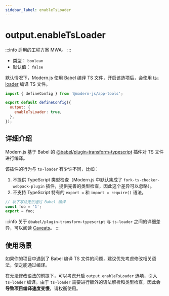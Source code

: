 ```yaml
---
sidebar_label: enableTsLoader
---
```


# output.enableTsLoader

:::info 适用的工程方案
MWA。
:::

- 类型： `boolean`
- 默认值： `false`

默认情况下，Modern.js 使用 Babel 编译 TS 文件，开启该选项后，会使用 [ts-loader](https://github.com/TypeStrong/ts-loader) 编译 TS 文件。

```js title="modern.config.js"
import { defineConfig } from '@modern-js/app-tools';

export default defineConfig({
  output: {
    enableTsLoader: true,
  },
});
```

## 详细介绍

Modern.js 基于 Babel 的 [@babel/plugin-transform-typescript](https://babeljs.io/docs/en/babel-plugin-transform-typescript) 插件对 TS 文件进行编译。

该插件的行为与 `ts-loader` 有少许不同，比如：

1. 不提供 TypeScript 类型检查（Modern.js 中默认集成了 `fork-ts-checker-webpack-plugin` 插件，提供完善的类型检查，因此这个差异可以忽略）。
2. 不支持 TypeScript 特有的 `export =` 和 `import = require()` 语法。

```js
// 以下写法无法通过 Babel 编译
const foo = '1';
export = foo;
```

:::info
关于 `@babel/plugin-transform-typescript` 与 `ts-loader` 之间的详细差异，可以阅读 [Caveats](https://babeljs.io/docs/en/babel-plugin-transform-typescript#caveats)。
:::

## 使用场景

如果你的项目中遇到了 Babel 编译 TS 文件的问题，建议优先考虑修改相关语法，使之能通过编译。

在无法修改语法的前提下，可以考虑开启 `output.enableTsLoader` 选项，引入 `ts-loader` 编译。由于 `ts-loader` 需要进行额外的语法解析和类型检查，因此会**导致项目编译速度变慢**，请权衡使用。
